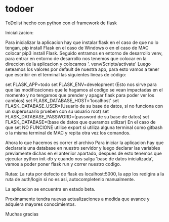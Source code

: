 # todoer
 
ToDolist hecho con python con el framework de flask

Inicializacion:

Para inicializar la aplicacion hay que instalar flask en el caso de que no lo tengan, pip install Flask en el caso de Windows o en el caso de MAC colocar pip3 install Flask. Seguido entramos en entorno de desarrollo venv, para entrar en entorno de desarrollo nos tenemos que colocar en la direccion de la aplicacion y colocamos
'. venv/Scripts/activate' Luego seteamos los valores por default de nuestra app, para esto vamos a tener que escribir en el terminal las siguientes lineas de código:

set FLASK_APP=todo
set FLASK_ENV=development (Esto nos sirve para que las modificaciones que le hagamos al codigo se vean impactadas en el momento y no tengamos que prender y apagar flask para poder ver los cambios)
set FLASK_DATABASE_HOST='localhost'
set FLASK_DATABASE_USER=(Usuario de su base de datos, si no funciona con un superusuario prueben con su usuario root)
set FLASK_DATABASE_PASSWORD=(password de su base de datos)
set FLASK_DATABASE=(base de datos que queramos utilizar)
En el caso de que set NO FUNCIONE utilice export si utiliza alguna terminal como gitbash o la misma terminal de MAC y repita otra vez los comandos.

Ahora lo que hacemos es correr el archivo 
Para iniciar la aplicacion hay que declararle una database en nuestro servidor y luego declarar las variables previamente dichas en el anteriior apartado, despues de esto tenemos que ejecutar python init-db y cuando nos salga 'base de datos inicializada', vamos a poder poner flask run y correr nuestro codigo.

Rutas: La ruta por defecto de flask es localhost:5000, la app los redigira a la ruta de auth/login si no es asi, autocompletenlo manualmente.

La aplicacion se encuentra en estado beta.

Proximamente tendra nuevas actualizaciones a medida que avance y adquiera mayores conocimientos.

Muchas gracias
